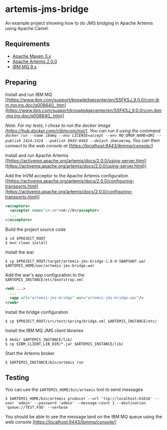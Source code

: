 # artemis-jms-bridge

An example project showing how to do JMS bridging in Apache Artemis using Apache Camel.

## Requirements

- [Apache Maven 3.x](http://maven.apache.org)
- [Apache Artemis 2.0.0](https://activemq.apache.org/artemis/)
- [IBM MQ 9.x](https://www.ibm.com/software/integration/wmq/library/)

## Preparing

Install and run IBM MQ [[https://www.ibm.com/support/knowledgecenter/en/SSFKSJ_9.0.0/com.ibm.mq.ins.doc/q008640_.htm](https://www.ibm.com/support/knowledgecenter/en/SSFKSJ_9.0.0/com.ibm.mq.ins.doc/q008640_.htm)]

_Note: For my tests, I chose to run the docker image [https://hub.docker.com/r/ibmcom/mq/]. You can run it using the command `docker run --name ibmmq --env LICENSE=accept --env MQ_QMGR_NAME=QM1 --publish 1414:1414 --publish 9443:9443 --detach ibmcom/mq`. You can then connect to the web console at [[https://localhost:9443/ibmmq/console/](https://localhost:9443/ibmmq/console/)]._

Install and run Apache Artemis [[https://activemq.apache.org/artemis/docs/2.0.0/using-server.html](https://activemq.apache.org/artemis/docs/2.0.0/using-server.html)]

Add the InVM acceptor to the Apache Artemis configuration [[https://activemq.apache.org/artemis/docs/2.0.0/configuring-transports.html](https://activemq.apache.org/artemis/docs/2.0.0/configuring-transports.html)]

```xml
<acceptors>
  <acceptor name="in-vm">vm://0</acceptor>
  ...
</acceptors>
```

Build the project source code

```
$ cd $PROJECT_ROOT
$ mvn clean install
```

Install the war

```
$ cp $PROJECT_ROOT/target/artemis-jms-bridge-1.0.0-SNAPSHOT.war $ARTEMIS_HOME/war/artemis-jms-bridge.war
```

Add the war's app configuration to the `$ARTEMIS_INSTANCE/etc/bootstrap.xml`

```xml
<web ...>
  ...
  <app url="artemis-jms-bridge" war="artemis-jms-bridge.war"/>
</web>
```

Install the bridge configuration

```
$ cp $PROJECT_ROOT/src/test/spring/bridge.xml $ARTEMIS_INSTANCE/etc/
```

Install the IBM MQ JMS client libraries

```
$ mkdir $ARTEMIS_INSTANCE/lib/
$ cp $IBM_CLIENT_LIB_DIR/*.jar $ARTEMIS_INSTANCE/lib/
```

Start the Artemis broker

```
$ $ARTEMIS_INSTANCE/bin/artemis run
```

## Testing

You can use the `$ARTEMIS_HOME/bin/artemis` tool to send messages

```
$ $ARTEMIS_HOME/bin/artemis producer --url 'tcp://localhost:61616' --user 'admin' --password 'admin' --message-count 1 --destination 'queue://TEST.FOO' --verbose
```

You should be able to see the message land on the IBM MQ queue using the web console [[https://localhost:9443/ibmmq/console/](https://localhost:9443/ibmmq/console/)]

